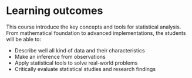 # Learning outcomes

This course introduce the key concepts and tools for statistical analysis. From mathematical foundation to advanced implementations, the students will be able to:
- Describe well all kind of data and their characteristics
- Make an inference from observations
- Apply statistical tools to solve real-world problems
- Critically evaluate statistical studies and research findings
